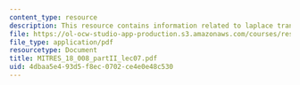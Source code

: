 ```yaml
---
content_type: resource
description: This resource contains information related to laplace transforms.
file: https://ol-ocw-studio-app-production.s3.amazonaws.com/courses/res-18-008-calculus-revisited-complex-variables-differential-equations-and-linear-algebra-fall-2011/4dbaa5e493d5f8ec0702ce4e0e48c530_MITRES_18_008_partII_lec07.pdf
file_type: application/pdf
resourcetype: Document
title: MITRES_18_008_partII_lec07.pdf
uid: 4dbaa5e4-93d5-f8ec-0702-ce4e0e48c530
---
```

